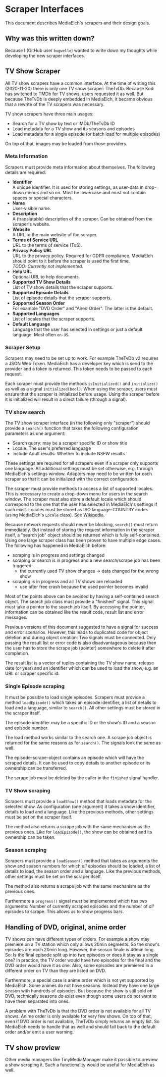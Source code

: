 # Scraper Interfaces

This document describes MediaElch's scrapers and their design goals.

## Why was this written down?

Because I (GitHub user `bugwelle`) wanted to write down my thoughts while
developing the new scraper interfaces.

## TV Show Scraper

All TV show scrapers have a common interface.  At the time of writing this
(2020-11-20) there is only one TV show scraper: TheTvDb.  Because Kodi has
switched to TMDb for TV shows, users requested it as well.  But because
TheTvDb is deeply embedded in MediaElch, it became obvious that a rewrite of
the TV scrapers was necessary.

TV show scrapers have three main usages:

 - Search for a TV show by text or IMDb/TheTvDb ID
 - Load metadata for a TV show and its seasons and episodes
 - Load metadata for a single episode (or batch load for multiple episodes)

On top of that, images may be loaded from those providers.

### Meta Information

Scrapers must provide meta information about themselves.
The following details are required:

 - __Identifier__  
   A unique identifier. It is used for storing settings, as user-data in
   drop-down menus and so on. Must be lowercase and must not contain
   spaces or special characters.
 - __Name__  
   User-visible name.
 - __Description__  
   A (translatable) description of the scraper.  Can be obtained from the
   scraper's website.
 - __Website__  
   A URL to the main website of the scraper.
 - __Terms of Service URL__  
   URL to the terms of service (ToS).
 - __Privacy Policy URL__  
   URL to the privacy policy.  Required for GDPR compliance.
   MediaElch should point to it before the scraper is used the first time.  
   _TODO: Currently not implemented._
 - __Help URL__  
   Optional URL to help documents.
 - __Supported TV Show Details__  
   List of TV show details that the scraper supports.
 - __Supported Episode Details__  
   List of episode details that the scraper supports.
 - __Supported Season Order__  
   For example "DVD Order" and "Aired Order".  The latter is the default.
 - __Supported Languages__  
   List of locales that the scraper supports.
 - __Default Language__  
   Language that the user has selected in settings or just a default language.
   Most often `en-US`.


### Scraper Setup

Scrapers may need to be set up to work.  For example TheTvDb v2 requires a JSON
Web Token.  MediaElch has a developer key which is send to the provider and a
token is returned.  This token needs to be passed to each request.

Each scraper must provide the methods `isInitialized()` and `initialize()` as
well as a signal `initialized(bool)`.  When using the scraper, users must
ensure that the scraper is initialized before usage.  Using the scraper before
it is initialized will result in a direct failure (through a signal).


### TV show search

The TV show scraper interface (in the following only "scraper") should provide
a `search()` function that takes the following configuration parameters as one
argument:

 - Search query: may be a scraper specific ID or show title
 - Locale: The user's preferred language
 - Include Adult results: Whether to include NSFW results

These settings are required for all scrapers even if a scraper only supports
one language.  All additional settings must be set otherwise, e.g. through
MediaElch's settings window.  Adapters may need to be written for each scraper
so that it can be initialized with the correct configuration.

The scraper must provide methods to access a list of supported locales.  This
is necessary to create a drop-down menu for users in the search window.
The scraper must also store a default locale which should correspond to the
one that the user has selected in MediaElch's settings if such exist.
Locales must be stored as ISO language-COUNTRY codes (using MediaElch's
`Locale` class).  See [Wikipedia][wiki_locale].

Because network requests should never be blocking, `search()` must return
immediately.  But instead of storing the request information in the scraper
itself, a "search job" object should be returned which is fully self-contained.
Using one large scraper class has been proven to have multiple edge cases.
The following has happened in MediaElch before:

 - scraping is in progress and settings changed
 - scraping or search is in progress and a new search/scrape job has been
   triggered:
   - the currently used TV show changes -> data changed for the wrong show
 - scraping is in progress and all TV shows are reloaded
   - use after free crash because the used pointer becomes invalid

Most of the points above can be avoided by having a self-contained search
object.  The search job class must provide a "finished" signal.  This signal
must take a pointer to the search job itself.  By accessing the pointer,
information can be obtained like the result code, result list and error
messages.

Previous versions of this document suggested to have a signal for success and
error scenarios.  However, this leads to duplicated code for object deletion
and during object creation: Two signals must be connected.  Only passing the
result list or error code is also disadvantageous because then the user has to
store the scrape job (pointer) somewhere to delete it after completion.

The result list is a vector of tuples containing the TV show name, release date
(or year) and an identifier which can be used to load the show, e.g. an URL or
scraper specific id.


### Single Episode scraping

It must be possible to load single episodes. Scrapers must provide a method
`loadEpisode()` which takes an episode identifier, a list of details to load
and a language, similar to `search()`.  All other settings must be stored in
the scraper itself.

The episode identifier may be a specific ID or the show's ID and a season and
episode number.

The load method works similar to the search one.  A scrape job object is
returned for the same reasons as for `search()`.  The signals look the same
as well.

The episode-scrape-object contains an episode which will have the scraped
details.  It can be used to copy details to another episode or its ownership
can be transferred.

The scrape job must be deleted by the caller in the `finished` signal handler.


### TV Show scraping

Scrapers must provide a `loadShow()` method that loads metadata for the
selected show.  As configuration (one argument) it takes a show identifier,
details to load and a language.  Like the previous methods, other settings
must be set on the scraper itself.

The method also returns a scrape job with the same mechanism as the previous
ones.  Like for `loadEpisode()`, the show can be obtained and its ownership
can be taken.


### Season scraping

Scrapers must provide a `loadSeason()` method that takes as arguments the
show and season numbers for which *all* episodes should be loaded, a list of
details to load, the season order and a language.  Like the previous methods,
other settings must be set on the scraper itself.

The method also returns a scrape job with the same mechanism as the previous
ones.

Furthermore a `progress()` signal must be implemented which has two arguments:
Number of currently scraped episodes and the number of *all* episodes to
scrape.  This allows us to show progress bars.


## Handling of DVD, original, anime order

TV shows can have different types of orders. For example a show may premiere on
a TV station which only allows 20min segments.  So the show's episodes are each
20min long.  However, the season finale is 40min long.  So: Is the final episode
split up into two episodes or does it stay as a single one?  In practice, the TV
order would have two episodes for the final and the DVD order would have it as
one.  Also, some episodes are premiered in a different order on TV than they are
listed on DVD.

Furthermore, a special case is anime order which is not yet supported by
MediaElch.  Some animes do not have seasons. Instead they have one large season
with hundreds of episodes.  But because the show is still sold on DVD,
technically seasons *do* exist even though some users do not want to have them
separated into ones.

A problem with TheTvDb is that the DVD order is not available for all TV shows.
Anime order is only available for very few shows. On top of that, even if DVD
order is not available, TheTvDb simply returns an empty list. So MediaElch
needs to handle that as well and should fall back to the default order and/or
emit a user warning.

## TV show preview

Other media managers like TinyMediaManager make it possible to preview a show
scraping it. Such a functionality would be useful for MediaElch as well.

[wiki_locale]: https://en.wikipedia.org/wiki/Language_localisation#Language_tags_and_codes
